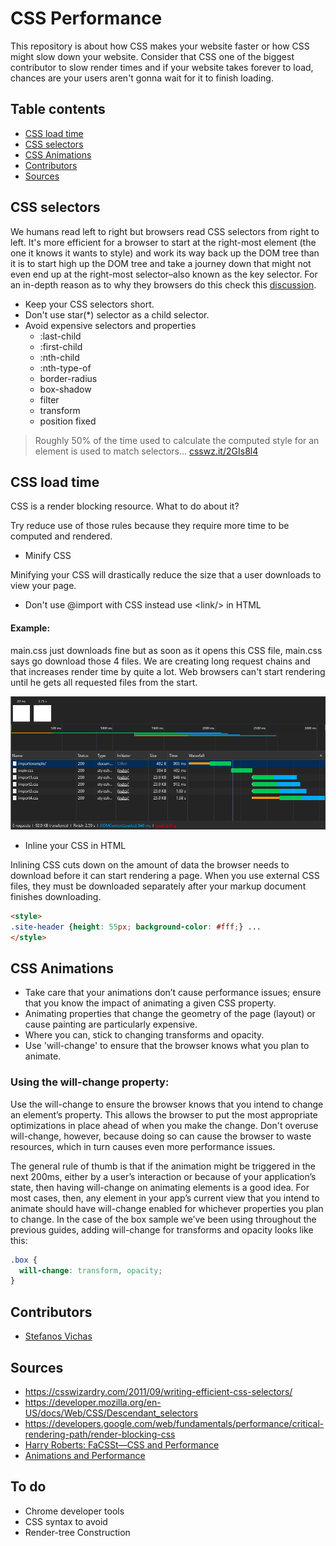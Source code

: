 # CSS Performance

This repository is about how CSS makes your website faster or how CSS might slow down your website. Consider that CSS one of the biggest contributor to slow render times and if your website takes forever to load, chances are your users aren't gonna wait for it to finish loading.

## Table contents

- [CSS load time](#css-load-time)
- [CSS selectors](#css-selectors)
- [CSS Animations](#css-animations)
- [Contributors](#contributors)
- [Sources](#sources)


## CSS selectors
We humans read left to right but browsers read CSS selectors from right to left. It's more efficient for a browser to start at the right-most element (the one it knows it wants to style) and work its way back up the DOM tree than it is to start high up the DOM tree and take a journey down that might not even end up at the right-most selector–also known as the key selector.
For an in-depth reason as to why they browsers do this check this [discussion](https://stackoverflow.com/questions/5797014/why-do-browsers-match-css-selectors-from-right-to-left).

- Keep your CSS selectors short.
- Don't use star(*) selector as a child selector.
- Avoid expensive selectors and properties
    - :last-child
    - :first-child
    - :nth-child
    - :nth-type-of
    - border-radius
    - box-shadow
    - filter
    - transform
    - position fixed

> Roughly 50% of the time used to calculate the computed style for an element is used to match selectors...
[csswz.it/2GIs8l4](https://csswz.it/2GIs8l4)


## CSS load time
CSS is a render blocking resource. What to do about it?

Try reduce use of those rules because they require more time to be computed and rendered.

- Minify CSS

Minifying your CSS will drastically reduce the size that a user downloads to view your page.

- Don't use @import with CSS instead use &lt;link/&gt; in HTML

#### Example:
main.css just downloads fine but as soon as it opens this CSS file, main.css says go download those 4 files. We are creating long request chains and that increases render time by quite a lot. Web browsers can't start rendering until he gets all requested files from the start.

![CSS Import example](img/Screenshot_2.png)

- Inline your CSS in HTML

Inlining CSS cuts down on the amount of data the browser needs to download before it can start rendering a page. When you use external CSS files, they must be downloaded separately after your markup document finishes downloading.

```html
<style>
.site-header {height: 55px; background-color: #fff;} ...
</style>
```


## CSS Animations
- Take care that your animations don’t cause performance issues; ensure that you know the impact of animating a given CSS property.
- Animating properties that change the geometry of the page (layout) or cause painting are particularly expensive.
- Where you can, stick to changing transforms and opacity.
- Use 'will-change' to ensure that the browser knows what you plan to animate.

### Using the will-change property:

Use the will-change to ensure the browser knows that you intend to change an element’s property. This allows the browser to put the most appropriate optimizations in place ahead of when you make the change. Don't overuse will-change, however, because doing so can cause the browser to waste resources, which in turn causes even more performance issues.

The general rule of thumb is that if the animation might be triggered in the next 200ms, either by a user’s interaction or because of your application’s state, then having will-change on animating elements is a good idea. For most cases, then, any element in your app’s current view that you intend to animate should have will-change enabled for whichever properties you plan to change. In the case of the box sample we’ve been using throughout the previous guides, adding will-change for transforms and opacity looks like this:

```css
.box {
  will-change: transform, opacity;
}
```

## Contributors
- [Stefanos Vichas](https://github.com/svichas/)

## Sources
- https://csswizardry.com/2011/09/writing-efficient-css-selectors/
- https://developer.mozilla.org/en-US/docs/Web/CSS/Descendant_selectors
- https://developers.google.com/web/fundamentals/performance/critical-rendering-path/render-blocking-css
- [Harry Roberts: FaCSSt—CSS and Performance](https://www.youtube.com/watch?v=2Rn8an74khk)
- [Animations and Performance](https://developers.google.com/web/fundamentals/design-and-ux/animations/animations-and-performance)


## To do
- Chrome developer tools
- CSS syntax to avoid
- Render-tree Construction
